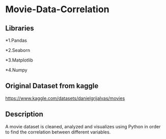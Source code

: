 # Movie-Data-Correlation
## Libraries
*1.Pandas

*2.Seaborn

*3.Matplotlib

*4.Numpy
## Original Dataset from kaggle
https://www.kaggle.com/datasets/danielgrijalvas/movies
## Description 
A movie dataset is cleaned, analyzed and visualizes using Python in order to find the correlation between different variables.
